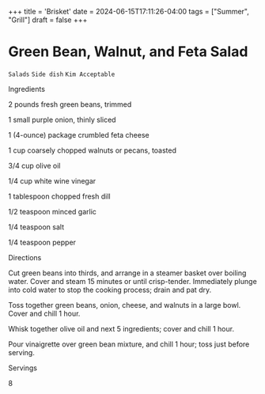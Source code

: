 +++
title = 'Brisket'
date = 2024-06-15T17:11:26-04:00
tags = ["Summer", "Grill"]
draft = false
+++
# Green Bean, Walnut, and Feta Salad

`Salads` `Side dish` `Kim Acceptable`

 

  Ingredients  

  2 pounds fresh green beans, trimmed

1 small purple onion, thinly sliced

1 (4-ounce) package crumbled feta cheese

1 cup coarsely chopped walnuts or pecans, toasted

3/4 cup olive oil

1/4 cup white wine vinegar

1 tablespoon chopped fresh dill

1/2 teaspoon minced garlic

1/4 teaspoon salt

1/4 teaspoon pepper

  

   Directions  

  Cut green beans into thirds, and arrange in a steamer basket over boiling water. Cover and steam 15 minutes or until crisp-tender. Immediately plunge into cold water to stop the cooking process; drain and pat dry.

Toss together green beans, onion, cheese, and walnuts in a large bowl. Cover and chill 1 hour.

Whisk together olive oil and next 5 ingredients; cover and chill 1 hour.

Pour vinaigrette over green bean mixture, and chill 1 hour; toss just before serving.  

   Servings  

  8  

 
